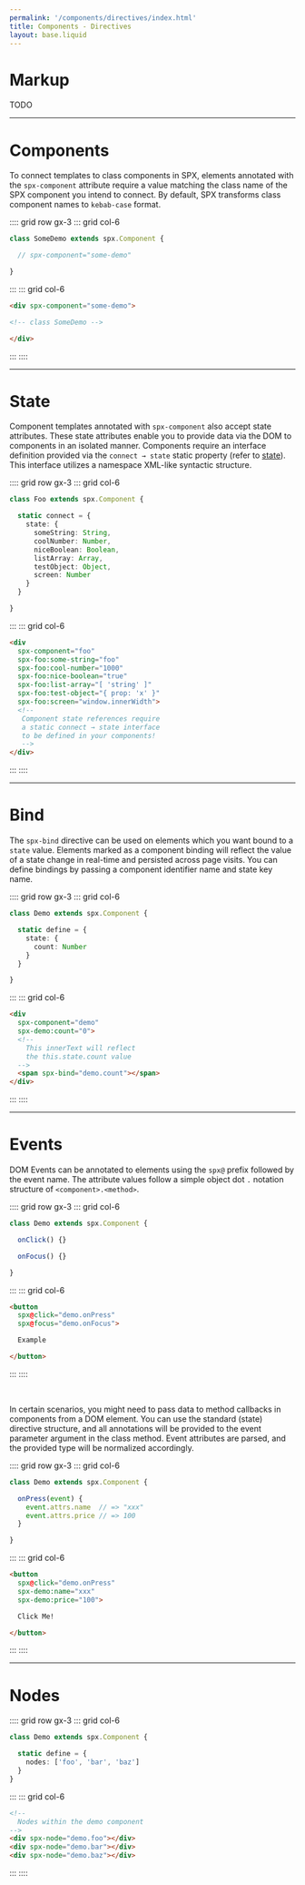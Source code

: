 ```yaml
---
permalink: '/components/directives/index.html'
title: Components - Directives
layout: base.liquid
---
```


# Markup

TODO

---

# Components

To connect templates to class components in SPX, elements annotated with the `spx-component` attribute require a value matching the class name of the SPX component you intend to connect. By default, SPX transforms class component names to `kebab-case` format.

:::: grid row gx-3
::: grid col-6

<!--prettier-ignore-->
```ts
class SomeDemo extends spx.Component {

  // spx-component="some-demo"

}
```

:::
::: grid col-6

<!--prettier-ignore-->
```html
<div spx-component="some-demo">

<!-- class SomeDemo -->

</div>
```

:::
::::

---

# State

Component templates annotated with `spx-component` also accept state attributes. These state attributes enable you to provide data via the DOM to components in an isolated manner. Components require an interface definition provided via the `connect → state` static property (refer to [state](/components/state)). This interface utilizes a namespace XML-like syntactic structure.

:::: grid row gx-3
::: grid col-6

<!--prettier-ignore-->
```ts
class Foo extends spx.Component {

  static connect = {
    state: {
      someString: String,
      coolNumber: Number,
      niceBoolean: Boolean,
      listArray: Array,
      testObject: Object,
      screen: Number
    }
  }

}
```

:::
::: grid col-6

<!--prettier-ignore-->
```html
<div
  spx-component="foo"
  spx-foo:some-string="foo"
  spx-foo:cool-number="1000"
  spx-foo:nice-boolean="true"
  spx-foo:list-array="[ 'string' ]"
  spx-foo:test-object="{ prop: 'x' }"
  spx-foo:screen="window.innerWidth">
  <!--
   Component state references require
   a static connect → state interface
   to be defined in your components!
   -->
</div>
```

:::
::::

---

# Bind

The `spx-bind` directive can be used on elements which you want bound to a `state` value. Elements marked as a component binding will reflect the value of a state change in real-time and persisted across page visits. You can define bindings by passing a component identifier name and state key name.

:::: grid row gx-3
::: grid col-6

<!--prettier-ignore-->
```ts
class Demo extends spx.Component {

  static define = {
    state: {
      count: Number
    }
  }

}
```

:::
::: grid col-6

<!--prettier-ignore-->
```html
<div
  spx-component="demo"
  spx-demo:count="0">
  <!--
    This innerText will reflect
    the this.state.count value
  -->
  <span spx-bind="demo.count"></span>
</div>
```

:::
::::

---

# Events

DOM Events can be annotated to elements using the `spx@` prefix followed by the event name. The attribute values follow a simple object dot `.` notation structure of `<component>.<method>`.

:::: grid row gx-3
::: grid col-6

<!--prettier-ignore-->
```ts
class Demo extends spx.Component {

  onClick() {}

  onFocus() {}

}
```

:::
::: grid col-6

<!--prettier-ignore-->
```html
<button
  spx@click="demo.onPress"
  spx@focus="demo.onFocus">

  Example

</button>
```

:::
::::

<br>

In certain scenarios, you might need to pass data to method callbacks in components from a DOM element. You can use the standard (state) directive structure, and all annotations will be provided to the event parameter argument in the class method. Event attributes are parsed, and the provided type will be normalized accordingly.

:::: grid row gx-3
::: grid col-6

<!--prettier-ignore-->
```ts
class Demo extends spx.Component {

  onPress(event) {
    event.attrs.name  // => "xxx"
    event.attrs.price // => 100
  }

}
```

:::
::: grid col-6

<!--prettier-ignore-->
```html
<button
  spx@click="demo.onPress"
  spx-demo:name="xxx"
  spx-demo:price="100">

  Click Me!

</button>
```

:::
::::

---

# Nodes

:::: grid row gx-3
::: grid col-6

<!--prettier-ignore-->
```ts
class Demo extends spx.Component {

  static define = {
    nodes: ['foo', 'bar', 'baz']
  }
}
```

:::
::: grid col-6

<!--prettier-ignore-->
```html
<!--
  Nodes within the demo component
-->
<div spx-node="demo.foo"></div>
<div spx-node="demo.bar"></div>
<div spx-node="demo.baz"></div>
```

:::
::::
